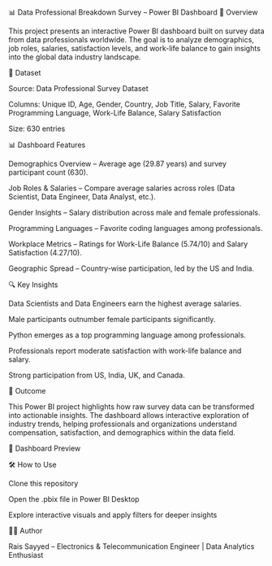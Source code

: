 📊 Data Professional Breakdown Survey – Power BI Dashboard
📌 Overview

This project presents an interactive Power BI dashboard built on survey data from data professionals worldwide. The goal is to analyze demographics, job roles, salaries, satisfaction levels, and work-life balance to gain insights into the global data industry landscape.

📂 Dataset

Source: Data Professional Survey Dataset

Columns: Unique ID, Age, Gender, Country, Job Title, Salary, Favorite Programming Language, Work-Life Balance, Salary Satisfaction

Size: 630 entries

📊 Dashboard Features

Demographics Overview – Average age (29.87 years) and survey participant count (630).

Job Roles & Salaries – Compare average salaries across roles (Data Scientist, Data Engineer, Data Analyst, etc.).

Gender Insights – Salary distribution across male and female professionals.

Programming Languages – Favorite coding languages among professionals.

Workplace Metrics – Ratings for Work-Life Balance (5.74/10) and Salary Satisfaction (4.27/10).

Geographic Spread – Country-wise participation, led by the US and India.

🔍 Key Insights

Data Scientists and Data Engineers earn the highest average salaries.

Male participants outnumber female participants significantly.

Python emerges as a top programming language among professionals.

Professionals report moderate satisfaction with work-life balance and salary.

Strong participation from US, India, UK, and Canada.

🚀 Outcome

This Power BI project highlights how raw survey data can be transformed into actionable insights. The dashboard allows interactive exploration of industry trends, helping professionals and organizations understand compensation, satisfaction, and demographics within the data field.

📸 Dashboard Preview

🛠️ How to Use

Clone this repository

Open the .pbix file in Power BI Desktop

Explore interactive visuals and apply filters for deeper insights

👨‍💻 Author

Rais Sayyed – Electronics & Telecommunication Engineer | Data Analytics Enthusiast
